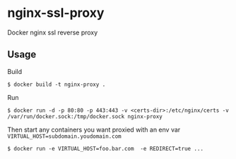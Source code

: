 nginx-ssl-proxy
===============

Docker nginx ssl reverse proxy

## Usage

Build

    $ docker build -t nginx-proxy .

Run

    $ docker run -d -p 80:80 -p 443:443 -v <certs-dir>:/etc/nginx/certs -v /var/run/docker.sock:/tmp/docker.sock nginx-proxy 


Then start any containers you want proxied with an env var `VIRTUAL_HOST=subdomain.youdomain.com`

    $ docker run -e VIRTUAL_HOST=foo.bar.com  -e REDIRECT=true ...


